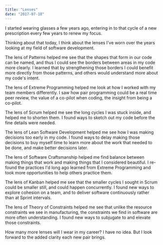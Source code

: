 ```yaml
---
title: "Lenses"
date: "2017-07-18"
---
```


I started wearing glasses a few years ago, entering in to that cycle of a new prescription every few years to renew my focus.

Thinking about that today, I think about the lenses I've worn over the years looking at my field of software development.

The lens of Patterns helped me see that the shapes that form in our code can be named, and thus I could see the borders between areas in my code more clearly. I learned that by strengthening those borders I could benefit more directly from those patterns, and others would understand more about my code's intent.

The lens of Extreme Programming helped me look at how I worked with my team members differently. I saw how pair programming could be a real time peer review, the value of a co-pilot when coding, the insight from being a co-pilot.

The lens of Scrum helped me see the long cycles I was stuck inside, and helped me to shorten them. I found ways to sketch out my code before the fine details were needed.

The lens of Lean Software Development helped me see how I was making decisions too early in my code. I found ways to delay making those decisions to buy myself time to learn more about the work that needed to be done, and make better decisions later.

The lens of Software Craftsmanship helped me find balance between making things that work and making things that I considered beautiful. I re-found the practices I'd long ago learned from Extreme Programming and took more opportunities to help others practice them.

The lens of Kanban helped me see that the smaller cycles I sought in Scrum could be smaller still, and could happen concurrently. I found new ways to explore cohesion on a team, and to deliver software continuously rather than at Sprint intervals.

The lens of Theory of Constraints helped me see that unlike the resource constraints we see in manufacturing, the constraints we find in software are more often understanding. I found new ways to subjugate to and elevate those constraints.

How many more lenses will I wear in my career? I have no idea. But I look forward to the added clarity each new pair brings.
